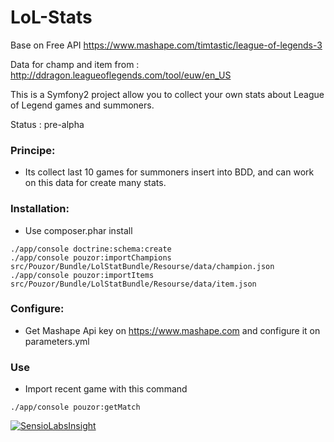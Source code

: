LoL-Stats
=========

Base on Free API https://www.mashape.com/timtastic/league-of-legends-3

Data for champ and item from : http://ddragon.leagueoflegends.com/tool/euw/en_US

This is a Symfony2 project allow you to collect your own stats about League of Legend games and summoners.

Status : pre-alpha

### Principe: 

 - Its collect last 10 games for summoners insert into BDD, and can work on this data for create many stats.


### Installation:
- Use composer.phar install

```
./app/console doctrine:schema:create
./app/console pouzor:importChampions src/Pouzor/Bundle/LolStatBundle/Resourse/data/champion.json
./app/console pouzor:importItems src/Pouzor/Bundle/LolStatBundle/Resourse/data/item.json
```


### Configure:
- Get Mashape Api key on https://www.mashape.com and configure it on parameters.yml

### Use
- Import recent game with this command 
``` 
./app/console pouzor:getMatch
```


[![SensioLabsInsight](https://insight.sensiolabs.com/projects/7527040b-2b75-4697-8987-5b5a94cb2dbe/big.png)](https://insight.sensiolabs.com/projects/7527040b-2b75-4697-8987-5b5a94cb2dbe)
